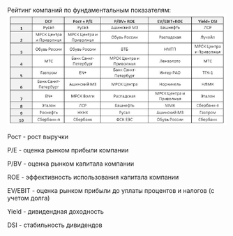 
Рейтинг компаний по фундаментальным показателям:
<img src="https://raw.githubusercontent.com/Ragve-hub/scribble/gh-pages/images/ecacf826-76df-4fb4-9de5-4e2787d4382a.jpg" alt="Фундаментальный анализ">

Рост - рост выручки

P/E - оценка рынком прибыли компании

P/BV - оценка рынком капитала компании

ROE - эффективность использования капитала компании

EV/EBIT - оценка рынком прибыли до уплаты процентов и налогов (с учетом долга)

Yield - дивидендная доходность

DSI - стабильность дивидендов

